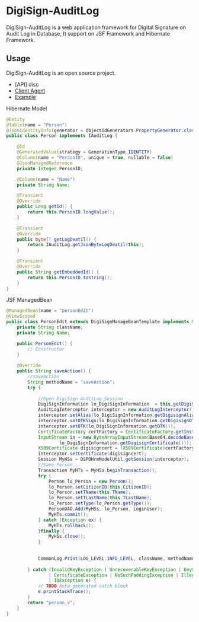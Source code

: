 # DigiSign-AuditLog

DigiSign-AuditLog is a web application framework for Digital Signature on Audit Log in Database, It support on JSF Framework and Hibernate Framework.

## Usage

DigiSign-AuditLog is an open source project.

+ [API] disc
+ [Client Agent](https://github.com/pedonline/DigiSign-AuditLog/tree/DigiSign-AuditLog-Client)
+ [Example](https://github.com/pedonline/DigiSign-AuditLog/tree/DigiSign-AuditLog-jsf)

Hibernate Model
```java
@Entity
@Table(name = "Person")
@JsonIdentityInfo(generator = ObjectIdGenerators.PropertyGenerator.class, property = "personID")
public class Person implements IAuditLog {

	@Id
	@GeneratedValue(strategy = GenerationType.IDENTITY)
	@Column(name = "PersonID", unique = true, nullable = false)
	@JsonManagedReference
	private Integer PersonID;

	@Column(name = "Name")
	private String Name;

	@Transient
	@Override
	public Long getId() {
		return this.PersonID.longValue();
	}

	@Transient
	@Override
	public byte[] getLogDeatil() {
		return IAuditLog.getJsonByteLogDeatil(this);
	}

	@Transient
	@Override
	public String getEmbeddedId() {
		return this.PersonID.toString();
	}
}
```
JSF ManagedBean 
```java
@ManagedBean(name = "personEdit")
@ViewScoped
public class PersonEdit extends DigiSignManageBeanTemplate implements Serializable {
	private String className;
	private String Name;

	public PersonEdit() {
		// Constructor
	}
	
	@Override
	public String saveAction() {
		//saveAction
		String methodName = "saveAction";
		try {
			
			//Open DigiSign AuditLog Session
			DigiSignInformation lo_DigiSignInformation  = this.getDigiSignInformation();		
			AuditLogInterceptor interceptor = new AuditLogInterceptor();			
			interceptor.setAlias(lo_DigiSignInformation.getDigisignAlias());
			interceptor.setOTKSign(lo_DigiSignInformation.getDigisignOTK());		
			interceptor.setOTK(lo_DigiSignInformation.getOTK());		
			CertificateFactory certFactory = CertificateFactory.getInstance("X.509");
			InputStream in = new ByteArrayInputStream(Base64.decodeBase64(
					lo_DigiSignInformation.getDigisignCertificate()));
			X509Certificate digisigncert = (X509Certificate)certFactory.generateCertificate(in);
			interceptor.setCertificate(digisigncert);
			Session MyHSs = DSPOHrmModelUtil.getSession(interceptor);		
			//Save Person
			Transaction MyHTs = MyHSs.beginTransaction();							
			try {
				Person lo_Person = new Person();
				lo_Person.setCitizenID(this.CitizenID);
				lo_Person.setTName(this.TName);
				lo_Person.setTLastName(this.TLastName);		
				lo_Person.setType(lo_Person.getType());
				PersonDAO.Add(MyHSs, lo_Person, LoginUser);
				MyHTs.commit();
			} catch (Exception ex) {
				MyHTs.rollback();
			}finally {
				MyHSs.close();
			}
			
			
			CommonLog.Print(LOG_LEVEL.INFO_LEVEL, className, methodName, "[END]");
			
		} catch (InvalidKeyException | UnrecoverableKeyException | KeyStoreException | NoSuchAlgorithmException
				| CertificateException | NoSuchPaddingException | IllegalBlockSizeException | BadPaddingException
				| IOException e) {
			// TODO Auto-generated catch block
			e.printStackTrace();
		}
		return "person_v";
	}
}
```
